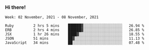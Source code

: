 ### Hi there!

<!--START_SECTION:waka-->
```text
Week: 02 November, 2021 - 08 November, 2021

Ruby         2 hrs 5 mins    ██████▓░░░░░░░░░░░░░░░░░░   26.94 % 
ERB          2 hrs 4 mins    ██████▓░░░░░░░░░░░░░░░░░░   26.85 % 
JSX          1 hr 26 mins    ████▓░░░░░░░░░░░░░░░░░░░░   18.55 % 
JSON         51 mins         ██▓░░░░░░░░░░░░░░░░░░░░░░   11.13 % 
JavaScript   34 mins         ██░░░░░░░░░░░░░░░░░░░░░░░   07.48 % 
```
<!--END_SECTION:waka-->
